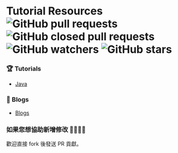 # Tutorial Resources ![GitHub pull requests](https://img.shields.io/github/issues-pr-raw/b2etw/tutorial-resources?style=flat-square) ![GitHub closed pull requests](https://img.shields.io/github/issues-pr-closed-raw/b2etw/tutorial-resources?style=flat-square) ![GitHub watchers](https://img.shields.io/github/watchers/b2etw/tutorial-resources?style=flat-square) ![GitHub stars](https://img.shields.io/github/stars/b2etw/tutorial-resources?style=flat-square) 
 
### 🏆 Tutorials
* [Java](./Java/tutorials.md)

### 📝 Blogs
* [Blogs](./blogs.md)

### 如果您想協助新增修改 🙋‍♂️🙋‍♀️
歡迎直接 fork 後發送 PR 貢獻。
